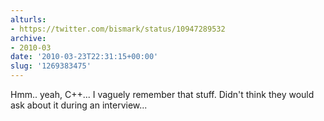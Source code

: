 ```yaml
---
alturls:
- https://twitter.com/bismark/status/10947289532
archive:
- 2010-03
date: '2010-03-23T22:31:15+00:00'
slug: '1269383475'
---
```


Hmm.. yeah, C++... I vaguely remember that stuff.  Didn't think they would ask about it during an interview...

